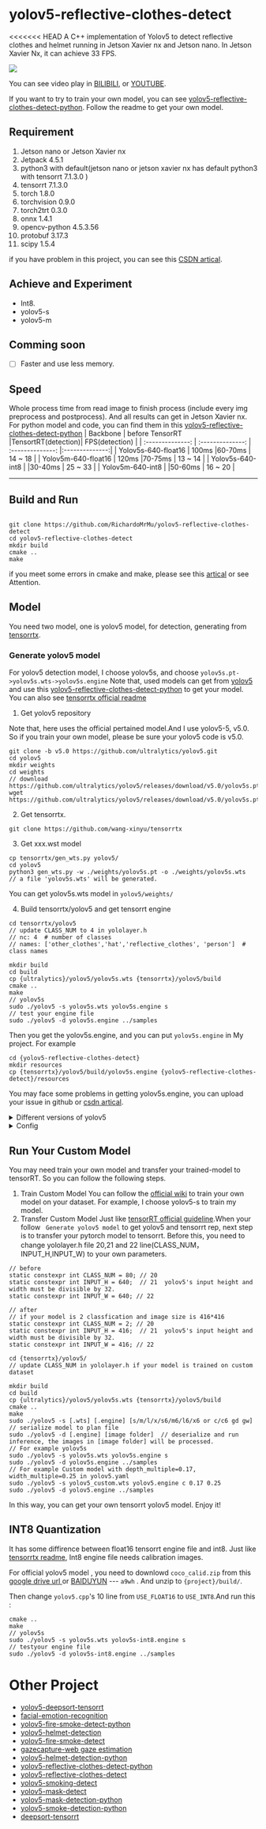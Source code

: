 # yolov5-reflective-clothes-detect
<<<<<<< HEAD
A C++ implementation of Yolov5 to detect reflective clothes and helmet running in Jetson Xavier nx and Jetson nano. In Jetson Xavier Nx, it can achieve 33 FPS.

<img src="assets/yoloreflective.gif" >
 
You can see video play in [BILIBILI](https://www.bilibili.com/video/BV1Zq4y137Wi/), or [YOUTUBE]().

If you want to try to train your own model, you can see [yolov5-reflective-clothes-detect-python](https://github.com/RichardoMrMu/yolov5-reflective-clothes-detect-python). Follow the readme to get your own model.

## Requirement
1. Jetson nano or Jetson Xavier nx
2. Jetpack 4.5.1
3. python3 with default(jetson nano or jetson xavier nx has default python3 with tensorrt 7.1.3.0 )
4. tensorrt 7.1.3.0
5. torch 1.8.0
6. torchvision 0.9.0
7. torch2trt 0.3.0
8. onnx 1.4.1
9. opencv-python 4.5.3.56
10. protobuf 3.17.3
11. scipy 1.5.4


if you have problem in this project, you can see this [ CSDN artical](https://blog.csdn.net/weixin_42264234/article/details/121321454).

## Achieve and Experiment
- Int8.
- yolov5-s
- yolov5-m


## Comming soon
- [ ] Faster and use less memory.
  
## Speed

Whole process time from read image to finish process (include every img preprocess and postprocess). And all results can get in Jetson Xavier nx. For python model and code, you can find them in this [yolov5-reflective-clothes-detect-python](https://github.com/RichardoMrMu/yolov5-reflective-clothes-detect-python)
| Backbone        | before TensorRT |TensortRT(detection)|  FPS(detection) |
| :--------------: | :--------------: | :--------------: |:--------------:|
| Yolov5s-640-float16      | 100ms          |60-70ms                          | 14 ~ 18                   |
| Yolov5m-640-float16 | 120ms             |70-75ms                      | 13 ~ 14                    |
| Yolov5s-640-int8 |             |30-40ms                      | 25 ~ 33                     |
| Yolov5m-640-int8 |              |50-60ms                      | 16 ~ 20                    |

------

## Build and Run

```shell

git clone https://github.com/RichardoMrMu/yolov5-reflective-clothes-detect
cd yolov5-reflective-clothes-detect
mkdir build 
cmake ..
make 
```
if you meet some errors in cmake and make, please see this [artical](https://blog.csdn.net/weixin_42264234/article/details/121321454) or see Attention.

## Model
You need two model, one is yolov5 model, for detection, generating from [tensorrtx](https://github.com/wang-xinyu/tensorrtx).

### Generate yolov5 model
For yolov5 detection model, I choose yolov5s, and choose `yolov5s.pt->yolov5s.wts->yolov5s.engine`
Note that, used models can get from [yolov5](https://github.com/ultralytics/yolov5) and use this [yolov5-reflective-clothes-detect-python](https://github.com/RichardoMrMu/yolov5-reflective-clothes-detect-python) to get your model.
You can also see [tensorrtx official readme](https://github.com/wang-xinyu/tensorrtx/tree/master/yolov5)

1. Get yolov5 repository


Note that, here uses the official pertained model.And I use yolov5-5, v5.0. So if you train your own model, please be sure your yolov5 code is v5.0.

```shell
git clone -b v5.0 https://github.com/ultralytics/yolov5.git
cd yolov5
mkdir weights
cd weights
// download https://github.com/ultralytics/yolov5/releases/download/v5.0/yolov5s.pt
wget https://github.com/ultralytics/yolov5/releases/download/v5.0/yolov5s.pt

```

2. Get tensorrtx.

```shell
git clone https://github.com/wang-xinyu/tensorrtx
```

3. Get xxx.wst model

```shell
cp tensorrtx/gen_wts.py yolov5/
cd yolov5 
python3 gen_wts.py -w ./weights/yolov5s.pt -o ./weights/yolov5s.wts
// a file 'yolov5s.wts' will be generated.
```
You can get yolov5s.wts model in `yolov5/weights/`

4. Build tensorrtx/yolov5 and get tensorrt engine

```shell 
cd tensorrtx/yolov5
// update CLASS_NUM to 4 in yololayer.h 
// nc: 4  # number of classes
// names: ['other_clothes','hat','reflective_clothes', 'person']  # class names

mkdir build
cd build
cp {ultralytics}/yolov5/yolov5s.wts {tensorrtx}/yolov5/build
cmake ..
make
// yolov5s
sudo ./yolov5 -s yolov5s.wts yolov5s.engine s
// test your engine file
sudo ./yolov5 -d yolov5s.engine ../samples
```
Then you get the yolov5s.engine, and you can put `yolov5s.engine` in My project. For example

```shell
cd {yolov5-reflective-clothes-detect}
mkdir resources
cp {tensorrtx}/yolov5/build/yolov5s.engine {yolov5-reflective-clothes-detect}/resources
```

You may face some problems in getting yolov5s.engine, you can upload your issue in github or [csdn artical](https://blog.csdn.net/weixin_42264234/article/details/121321454).
<details>
<summary>Different versions of yolov5</summary>

Currently, tensorrt support yolov5 v1.0(yolov5s only), v2.0, v3.0, v3.1, v4.0 and v5.0.

- For yolov5 v5.0, download .pt from [yolov5 release v5.0](https://github.com/ultralytics/yolov5/releases/tag/v5.0), `git clone -b v5.0 https://github.com/ultralytics/yolov5.git` and `git clone https://github.com/wang-xinyu/tensorrtx.git`, then follow how-to-run in current page.
- For yolov5 v4.0, download .pt from [yolov5 release v4.0](https://github.com/ultralytics/yolov5/releases/tag/v4.0), `git clone -b v4.0 https://github.com/ultralytics/yolov5.git` and `git clone -b yolov5-v4.0 https://github.com/wang-xinyu/tensorrtx.git`, then follow how-to-run in [tensorrtx/yolov5-v4.0](https://github.com/wang-xinyu/tensorrtx/tree/yolov5-v4.0/yolov5).
- For yolov5 v3.1, download .pt from [yolov5 release v3.1](https://github.com/ultralytics/yolov5/releases/tag/v3.1), `git clone -b v3.1 https://github.com/ultralytics/yolov5.git` and `git clone -b yolov5-v3.1 https://github.com/wang-xinyu/tensorrtx.git`, then follow how-to-run in [tensorrtx/yolov5-v3.1](https://github.com/wang-xinyu/tensorrtx/tree/yolov5-v3.1/yolov5).
- For yolov5 v3.0, download .pt from [yolov5 release v3.0](https://github.com/ultralytics/yolov5/releases/tag/v3.0), `git clone -b v3.0 https://github.com/ultralytics/yolov5.git` and `git clone -b yolov5-v3.0 https://github.com/wang-xinyu/tensorrtx.git`, then follow how-to-run in [tensorrtx/yolov5-v3.0](https://github.com/wang-xinyu/tensorrtx/tree/yolov5-v3.0/yolov5).
- For yolov5 v2.0, download .pt from [yolov5 release v2.0](https://github.com/ultralytics/yolov5/releases/tag/v2.0), `git clone -b v2.0 https://github.com/ultralytics/yolov5.git` and `git clone -b yolov5-v2.0 https://github.com/wang-xinyu/tensorrtx.git`, then follow how-to-run in [tensorrtx/yolov5-v2.0](https://github.com/wang-xinyu/tensorrtx/tree/yolov5-v2.0/yolov5).
- For yolov5 v1.0, download .pt from [yolov5 release v1.0](https://github.com/ultralytics/yolov5/releases/tag/v1.0), `git clone -b v1.0 https://github.com/ultralytics/yolov5.git` and `git clone -b yolov5-v1.0 https://github.com/wang-xinyu/tensorrtx.git`, then follow how-to-run in [tensorrtx/yolov5-v1.0](https://github.com/wang-xinyu/tensorrtx/tree/yolov5-v1.0/yolov5).
</details>

<details>

<summary>Config</summary>

- Choose the model s/m/l/x/s6/m6/l6/x6 from command line arguments.
- Input shape defined in yololayer.h
- Number of classes defined in yololayer.h, **DO NOT FORGET TO ADAPT THIS, If using your own model**
- INT8/FP16/FP32 can be selected by the macro in yolov5.cpp, **INT8 need more steps, pls follow `How to Run` first and then go the `INT8 Quantization` below**
- GPU id can be selected by the macro in yolov5.cpp
- NMS thresh in yolov5.cpp
- BBox confidence thresh in yolov5.cpp
- Batch size in yolov5.cpp
</details>

## Run Your Custom Model
You may need train your own model and transfer your trained-model to tensorRT. So you can follow the following steps.
1. Train Custom Model
You can follow the [official wiki](https://github.com/ultralytics/yolov5/wiki/Train-Custom-Data
) to train your own model on your dataset. For example, I choose yolov5-s to train my model.
2. Transfer Custom Model
Just like [tensorRT official guideline](https://github.com/wang-xinyu/tensorrtx/edit/master/yolov5/).When your follow ` Generate yolov5 model` to get yolov5 and tensorrt rep, next step is to transfer your pytorch model to tensorrt.
Before this, you need to change yololayer.h file 20,21 and 22 line(CLASS_NUM，INPUT_H,INPUT_W) to your own parameters.

```shell
// before 
static constexpr int CLASS_NUM = 80; // 20
static constexpr int INPUT_H = 640;  // 21  yolov5's input height and width must be divisible by 32.
static constexpr int INPUT_W = 640; // 22

// after 
// if your model is 2 classfication and image size is 416*416
static constexpr int CLASS_NUM = 2; // 20
static constexpr int INPUT_H = 416;  // 21  yolov5's input height and width must be divisible by 32.
static constexpr int INPUT_W = 416; // 22
```

```shell
cd {tensorrtx}/yolov5/
// update CLASS_NUM in yololayer.h if your model is trained on custom dataset

mkdir build
cd build
cp {ultralytics}/yolov5/yolov5s.wts {tensorrtx}/yolov5/build
cmake ..
make
sudo ./yolov5 -s [.wts] [.engine] [s/m/l/x/s6/m6/l6/x6 or c/c6 gd gw]  // serialize model to plan file
sudo ./yolov5 -d [.engine] [image folder]  // deserialize and run inference, the images in [image folder] will be processed.
// For example yolov5s
sudo ./yolov5 -s yolov5s.wts yolov5s.engine s
sudo ./yolov5 -d yolov5s.engine ../samples
// For example Custom model with depth_multiple=0.17, width_multiple=0.25 in yolov5.yaml
sudo ./yolov5 -s yolov5_custom.wts yolov5.engine c 0.17 0.25
sudo ./yolov5 -d yolov5.engine ../samples
```

In this way, you can get your own tensorrt yolov5 model. Enjoy it!

## INT8 Quantization
It has some diffirence between float16 tensorrt engine file and int8. Just like [tensorrtx readme](https://github.com/wang-xinyu/tensorrtx/tree/master/yolov5), Int8 engine file needs calibration images.

For official yolov5 model , you need to downlowd `coco_calid.zip` from this [google drive url ](https://drive.google.com/drive/folders/1s7jE9DtOngZMzJC1uL307J2MiaGwdRSI) or [BAIDUYUN](https://pan.baidu.com/s/1GOm_-JobpyLMAqZWCDUhKg) --- `a9wh` . And unzip to `{project}/build/`.

Then  change `yolov5.cpp`'s  10 line from `USE_FLOAT16` to `USE_INT8`.And run this :

```shell
cmake ..
make 
// yolov5s
sudo ./yolov5 -s yolov5s.wts yolov5s-int8.engine s
// testyour engine file
sudo ./yolov5 -d yolov5s-int8.engine ../samples
```

# Other Project
- [yolov5-deepsort-tensorrt](https://github.com/RichardoMrMu/yolov5-deepsort-tensorrt)
- [facial-emotion-recognition](https://github.com/RichardoMrMu/facial-emotion-recognition)
- [yolov5-fire-smoke-detect-python](https://github.com/RichardoMrMu/yolov5-fire-smoke-detect-python)
- [yolov5-helmet-detection](https://github.com/RichardoMrMu/yolov5-helmet-detection)
- [yolov5-fire-smoke-detect](https://github.com/RichardoMrMu/yolov5-fire-smoke-detect)
- [gazecapture-web gaze estimation](https://github.com/RichardoMrMu/gazecapture-web)
- [yolov5-helmet-detection-python](https://github.com/RichardoMrMu/yolov5-helmet-detection-python)
- [yolov5-reflective-clothes-detect-python](https://github.com/RichardoMrMu/yolov5-reflective-clothes-detect-python)
- [yolov5-reflective-clothes-detect](https://github.com/RichardoMrMu/yolov5-reflective-clothes-detect)
- [yolov5-smoking-detect](https://github.com/RichardoMrMu/yolov5-smoking-detect)
- [yolov5-mask-detect](https://github.com/RichardoMrMu/yolov5-mask-detect)
- [yolov5-mask-detection-python](https://github.com/RichardoMrMu/yolov5-mask-detection-python)
- [yolov5-smoke-detection-python](https://github.com/RichardoMrMu/yolov5-smoke-detection-python)
- [deepsort-tensorrt](https://github.com/RichardoMrMu/deepsort-tensorrt)




